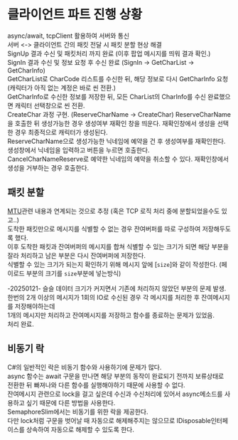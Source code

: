 # 클라이언트 파트 진행 상황
async/await, tcpClient 활용하여 서버와 통신 <br/>
서버 <-> 클라이언트 간의 패킷 전달 시 패킷 분할 현상 해결 <br/>
SignUp 결과 수신 및 패킷처리 까지 완료 (이후 팝업 메시지를 띄워 결과 확인.)<br/>
SignIn 결과 수신 및 정보 요청 후 수신 완료 (SignIn -> GetCharList -> GetCharInfo)<br/>
GetCharList로 CharCode 리스트를 수신한 뒤, 해당 정보로 다시 GetCharInfo 요청 (캐릭터가 아직 없는 계정은 바로 씬 전환.)<br/>
GetCharInfo로 수신한 정보를 저장한 뒤, 모든 CharList의 CharInfo를 수신 완료했으면 캐릭터 선택창으로 씬 전환. <br/>
CreateChar 과정 구현. (ReserveCharName -> CreateChar) ReserveCharName을 호출한 뒤 생성가능한 경우 생성여부 재확인 창을 띄운다. 재확인창에서 생성을 선택한 경우 최종적으로 캐릭터가 생성된다. <br/>
ReserveCharName으로 생성가능한 닉네임에 예약을 건 후 생성여부를 재확인한다. 생성창에서 닉네임을 입력하고 버튼을 누르면 호출한다. <br/>
CancelCharNameReserve로 예약한 닉네임의 예약을 취소할 수 있다. 재확인창에서 생성을 거부하는 경우 호출한다. <br/>

## 패킷 분할
[MTU](https://github.com/SuhYC/Lesson/blob/main/Network/MTU.md)관련 내용과 연계되는 것으로 추정 (혹은 TCP 로직 처리 중에 분할되었을수도 있고..) <br/>
도착한 패킷만으로 메시지를 식별할 수 없는 경우 잔여버퍼를 따로 구성하여 저장해두도록 했다. <br/>
이후 도착한 패킷과 잔여버퍼의 메시지를 합쳐 식별할 수 있는 크기가 되면 해당 부분을 잘라 처리하고 남은 부분은 다시 잔여버퍼에 저장한다. <br/>
식별할 수 있는 크기가 되는지 확인하기 위해 메시지 앞에 [```size```]와 같이 작성한다. (페이로드 부분의 크기를 ```size```부분에 넣는방식) <br/>

-20250121- 슬슬 데이터 크기가 커지면서 기존에 처리하지 않았던 부분의 문제 발생.<br/>
한번의 2개 이상의 메시지가 1회의 IO로 수신된 경우 각 메시지를 처리한 후 잔여메시지를 저장해야하는데 <br/>
1개의 메시지만 처리하고 잔여메시지를 저장하고 함수를 종료하는 문제가 있었음. <br/>
처리 완료.

## 비동기 락
C#의 일반적인 락은 비동기 함수와 사용하기에 문제가 많다. <br/>
async 함수는 await 구문을 만나면 해당 부분의 동작이 완료되기 전까지 보류상태로 전환한 뒤 빠져나와 다른 함수를 실행해야하기 때문에 사용할 수 없다. <br/>
잔여메시지 관련으로 lock을 걸고 싶은데 수신과 수신처리에 있어서 async메소드를 사용하고 싶기 때문에 다른 방법을 사용한다. <br/>
SemaphoreSlim에서는 비동기를 위한 락을 제공한다. <br/>
다만 lock처럼 구문을 벗어날 때 자동으로 해제해주지는 않으므로 IDisposable인터페이스를 상속하여 자동으로 해제할 수 있도록 한다.
